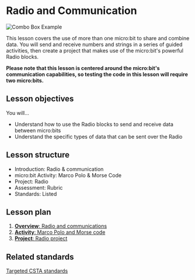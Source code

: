# Radio and Communication

![Combo Box Example](/static/courses/csintro/radio/combo-box.png)

This lesson covers the use of more than one micro:bit to share and combine data. You will send and receive numbers and strings in a series of guided activities, then create a project that makes use of the micro:bit's powerful Radio blocks.

**Please note that this lesson is centered around the micro:bit's communication capabilities, so testing the code in this lesson will require two micro:bits.**

## Lesson objectives

You will...
* Understand how to use the Radio blocks to send and receive data between micro:bits
* Understand the specific types of data that can be sent over the Radio

## Lesson structure

* Introduction: Radio & communication
* micro:bit Activity: Marco Polo & Morse Code
* Project: Radio
* Assessment: Rubric 
* Standards: Listed

## Lesson plan

1. [**Overview**: Radio and communications](/test/courses/csintro/radio/overview)
2. [**Activity**: Marco Polo and Morse code](/test/courses/csintro/radio/activity)
3. [**Project**: Radio project](/test/courses/csintro/radio/project)

## Related standards

[Targeted CSTA standards](/test/courses/csintro/radio/standards)